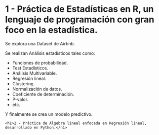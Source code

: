 <h1>1 - Práctica de Estadísticas en R, un lenguaje de programación con gran foco en la estadística.</h1>
    <p>Se explora una Dataset de Airbnb.</p>
    <p>Se realizan Análisis estadísticos tales como:</p>
    <ul>
        <li>Funciones de probabilidad.</li>
        <li>Test Estadísticos.</li>
        <li>Análisis Multivariable.</li>
        <li>Regresión lineal.</li>
        <li>Clustering.</li>
        <li>Normalización de datos.</li>
        <li>Coeficiente de determinación.</li>
        <li>P-valor.</li>
        <li>etc.</li>
    </ul>
    <p>Y finalmente se crea un modelo predictivo.</p>

    <h1>2 - Práctica de Álgebra lineal enfocada en Regresión lineal, desarrollado en Python.</h1>
